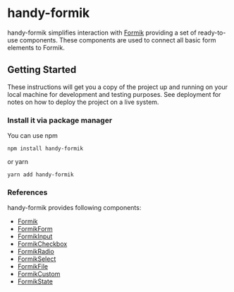 # handy-formik

handy-formik simplifies interaction with [Formik](https://github.com/jaredpalmer/formik) providing a set of ready-to-use components. These components are used to connect all basic form elements to Formik.

## Getting Started

These instructions will get you a copy of the project up and running on your local machine for development and testing purposes. See deployment for notes on how to deploy the project on a live system.

### Install it via package manager

You can use npm
```
npm install handy-formik
```

or yarn
```
yarn add handy-formik
```

### References

handy-formik provides following components:

* [Formik](https://github.com/web-worddoc/handy-formik/tree/dev/src/Formik)
* [FormikForm](https://github.com/web-worddoc/handy-formik/tree/dev/src/FormikForm)
* [FormikInput](https://github.com/web-worddoc/handy-formik/tree/dev/src/FormikInput)
* [FormikCheckbox](https://github.com/web-worddoc/handy-formik/tree/dev/src/FormikCheckbox)
* [FormikRadio](https://github.com/web-worddoc/handy-formik/tree/dev/src/FormikRadio)
* [FormikSelect](https://github.com/web-worddoc/handy-formik/tree/dev/src/FormikSelect)
* [FormikFile](https://github.com/web-worddoc/handy-formik/tree/dev/src/FormikFile)
* [FormikCustom](https://github.com/web-worddoc/handy-formik/tree/dev/src/FormikCustom)
* [FormikState](https://github.com/web-worddoc/handy-formik/tree/dev/src/FormikState)
